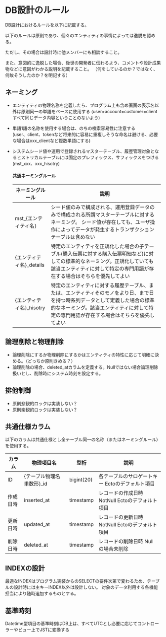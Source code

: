 # DB設計のルール

DB設計におけるルールを以下に記載する。  

以下のルールは原則であり、個々のエンティティの事情によっては逸脱を認める。

ただし、その場合は設計時に他メンバーにも相談すること。  

また、意図的に逸脱した場合、後世の開発者に伝わるよう、コメントや設計成果物などに意図がわかる説明を記載すること。  （何をしているのか？ではなく、何故そうしたのか？を明記する）

## ネーミング

- エンティティの物理名称を定義したら、プログラム上も含め画面の表示名以外は原則同一の単語をベースに使用する  (user=account=customer=clientすべて同じデータ内容ということのないよう)

- 単語1語の名称を使用する場合は、のちの検索容易性に注意する  
(user、client、tokenなど将来的に容易に重複しそうな命名は避ける、必要な場合はxxx_clientなど複数単語にする)

- システムシード値や運用で登録されるマスターテーブル、履歴管理対象となるヒストリカルテーブルには固定のプレフィックス、サフィックスをつける  
(mst_xxx、xxx_hisotry)

  #### 共通ネーミングルール

    | ネーミングルール | 説明 |
    | ------- | ---- | 
    | mst_{エンティティ名} | シード値のみで構成される、運用登録データのみで構成される所謂マスターテーブルに対するネーミング。 シード値が存在しても、ユーザ操作によってデータが発生するトランザクションテーブルは含めない  | 
    | {エンティティ名}_details | 特定のエンティティを正規化した場合の子テーブル(購入伝票に対する購入伝票明細など)に対しての標準的なネーミング。正規化していても該当エンティティに対して特定の専門用語が存在する場合はそちらを優先してよい | 
    | {エンティティ名}_hisotry | 特定のエンティティに対する履歴テーブル、または、エンティティそのモノをより日、まで日を持つ時系列データとして定義した場合の標準的なネーミング。該当エンティティに対して特定の専門用語が存在する場合はそちらを優先してよい | 

## 論理削除と物理削除

- 論理削除にするか物理削除にするかはエンティティの特性に応じて明確に決める。（どっちか原則きめる？）
- 論理削除の場合、deleted_atカラムを定義する。Nullではない場合論理削除扱いとし、削除時にシステム時刻を設定する。

## 排他制御

- 原則悲観的ロックは実装しない？
- 原則楽観的ロックは実装しない？

## 共通仕様カラム

以下のカラムは共通仕様とし全テーブル同一の名称（またはネーミングルール）を使用する。

| カラム | 物理項目名 | 型桁 | 説明 |
| ---- | ---- | ---- |  ---- |
| ID | {テーブル物理名単数形}_id | bigint(20) | 各テーブルのサロゲートキー Ectoのデフォルト項目 |
| 作成日時 | inserted_at | timestamp | レコードの作成日時 NotNull Ectoのデフォルト項目 |
| 更新日時 | updated_at | timestamp | レコードの更新日時 NotNull Ectoのデフォルト項目 |
| 削除日時 | deleted_at | timestamp | レコードの削除日時 Nullの場合未削除 |

## INDEXの設計

最適なINDEXはプログラム実装からのSELECTの要件次第で変わるため、テーブルの設計時には主キーINDEX以外は設計しない。
対象のデータ利用する各機能担当により随時追加するものとする。

## 基準時刻

Datetime型項目の基準時刻はDB上は、すべてUTCとし必要に応じてコントローラーやビュー上でJSTに変換する